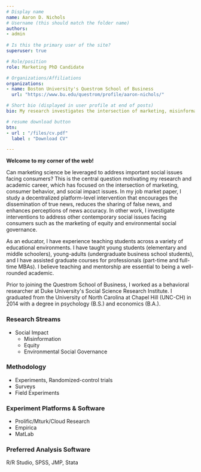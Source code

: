 ```yaml
---
# Display name
name: Aaron D. Nichols
# Username (this should match the folder name)
authors:
- admin
  
# Is this the primary user of the site?
superuser: true

# Role/position
role: Marketing PhD Candidate

# Organizations/Affiliations
organizations:
- name: Boston University's Questrom School of Business
  url: "https://www.bu.edu/questrom/profile/aaron-nichols/"

# Short bio (displayed in user profile at end of posts)
bio: My research investigates the intersection of marketing, misinformation, and social impact issues.

# resume download button
btn:
- url : "/files/cv.pdf"
  label : "Download CV"

---
```

**Welcome to my corner of the web!**

Can marketing science be leveraged to address important social issues facing consumers? This is the central question motivating my research and academic career, which has focused on the intersection of marketing, consumer behavior, and social impact issues. In my job market paper, I study a decentralized platform-level intervention that encourages the dissemination of true news, reduces the sharing of false news, and enhances perceptions of news accuracy. In other work, I investigate interventions to address other contemporary social issues facing consumers such as the marketing of equity and environmental social governance. 

As an educator, I have experience teaching students across a variety of educational environments. I have taught young students (elementary and middle schoolers), young-adults (undergraduate business school students), and I have assisted graduate courses for professionals (part-time and full-time MBAs). I believe teaching and mentorship are essential to being a well-rounded academic. 

Prior to joining the Questrom School of Business, I worked as a behavioral researcher at Duke University's Social Science Research Institute. I graduated from the University of North Carolina at Chapel Hill (UNC-CH) in 2014 with a degree in psychology (B.S.) and economics (B.A.). 

### Research Streams
- Social Impact
  - Misinformation
  - Equity
  - Environmental Social Governance

### Methodology
- Experiments, Randomized-control trials
- Surveys
- Field Experiments

### Experiment Platforms & Software
- Prolific/Mturk/Cloud Research
- Empirica
- MatLab
  
### Preferred Analysis Software
R/R Studio, SPSS, JMP, Stata
